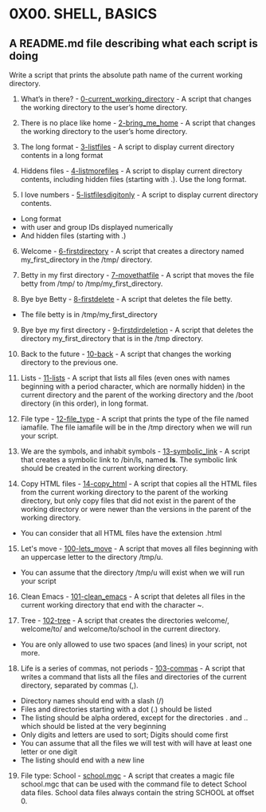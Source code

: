 # 0X00. SHELL, BASICS

## A README.md file describing what each script is doing

Write a script that prints the absolute path name of the current working directory.

1. What’s in there? - [0-current_working_directory](./0-current_working_directory) - A script that changes the working directory to the user’s home directory.

2. There is no place like home - [2-bring_me_home](./2-bring_me_home) - A script that changes the working directory to the user’s home directory.

3. The long format - [3-listfiles](./3-listfiles) - A script to display current directory contents in a long format

4. Hiddens files - [4-listmorefiles](./4-listmorefiles) - A script to display current directory contents, including hidden files (starting with .). Use the long format.

5. I love numbers - [5-listfilesdigitonly](./5-listfilesdigitonly) - A script to display current directory contents.

- Long format
- with user and group IDs displayed numerically
- And hidden files (starting with .)

6. Welcome - [6-firstdirectory](./6-firstdirectory) - A script that creates a directory named my_first_directory in the /tmp/ directory.

7. Betty in my first directory - [7-movethatfile](./7-movethatfile) - A script that moves the file betty from /tmp/ to /tmp/my_first_directory.

8. Bye bye Betty - [8-firstdelete](./8-firstdelete) - A script that deletes the file betty.

- The file betty is in /tmp/my_first_directory

9. Bye bye my first directory - [9-firstdirdeletion](./9-firstdirdeletion) - A script that deletes the directory my_first_directory that is in the /tmp directory.

10. Back to the future - [10-back](./10-back) - A script that changes the working directory to the previous one.

11. Lists - [11-lists](./11-lists) - A script that lists all files (even ones with names beginning with a period character, which are normally hidden) in the current directory and the parent of the working directory and the /boot directory (in this order), in long format.

12. File type - [12-file_type](./12-file_type) - A script that prints the type of the file named iamafile. The file iamafile will be in the /tmp directory when we will run your script.

13. We are the symbols, and inhabit symbols - [13-symbolic_link](./13-symbolic_link) - A script that creates a symbolic link to /bin/ls, named __ls__. The symbolic link should be created in the current working directory.

14. Copy HTML files - [14-copy_html](./14-copy_html) - A  script that copies all the HTML files from the current working directory to the parent of the working directory, but only copy files that did not exist in the parent of the working directory or were newer than the versions in the parent of the working directory.

- You can consider that all HTML files have the extension .html

15. Let's move - [100-lets_move](./100-lets_move) - A script that moves all files beginning with an uppercase letter to the directory /tmp/u.

- You can assume that the directory /tmp/u will exist when we will run your script

16. Clean Emacs - [101-clean_emacs](./101-clean_emacs) - A script that deletes all files in the current working directory that end with the character ~.

17. Tree - [102-tree](./102-tree) - A script that creates the directories welcome/, welcome/to/ and welcome/to/school in the current directory.

- You are only allowed to use two spaces (and lines) in your script, not more.

18. Life is a series of commas, not periods - [103-commas](./103-commas) - A script that writes a command that lists all the files and directories of the current directory, separated by commas (,).

- Directory names should end with a slash (/)
- Files and directories starting with a dot (.) should be listed
- The listing should be alpha ordered, except for the directories . and .. which should be listed at the very beginning
- Only digits and letters are used to sort; Digits should come first
- You can assume that all the files we will test with will have at least one letter or one digit
- The listing should end with a new line

19. File type: School - [school.mgc](./school.mgc) - A script that creates a magic file school.mgc that can be used with the command file to detect School data files. School data files always contain the string SCHOOL at offset 0.
